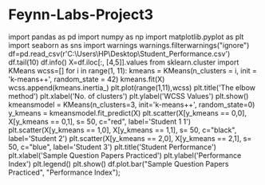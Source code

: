 # Feynn-Labs-Project3
import pandas as pd
import numpy as np
import matplotlib.pyplot as plt
import seaborn as sns
import warnings
warnings.filterwarnings("ignore")
df=pd.read_csv(r'C:\Users\HP\Desktop\Student_Performance.csv')
df.tail(10)
df.info()
X=df.iloc[:, [4,5]].values
from sklearn.cluster import KMeans
wcss=[]
for i in range(1, 11): 
    kmeans = KMeans(n_clusters = i, init = 'k-means++', random_state = 42)
    kmeans.fit(X) 
    wcss.append(kmeans.inertia_)
plt.plot(range(1,11),wcss)
plt.title('The elbow method')
plt.xlabel('No. of clusters')
plt.ylabel('WCSS Values')
plt.show()
kmeansmodel = KMeans(n_clusters=3, init='k-means++', random_state=0)
y_kmeans = kmeansmodel.fit_predict(X)
plt.scatter(X[y_kmeans == 0,0], X[y_kmeans == 0,1], s= 50, c="red", label='Student 1 1')
plt.scatter(X[y_kmeans == 1,0], X[y_kmeans == 1,1], s= 50, c="black", label='Student 2')
plt.scatter(X[y_kmeans == 2,0], X[y_kmeans == 2,1], s= 50, c="blue", label='Student 3')
plt.title('Student Performance')
plt.xlabel('Sample Question Papers Practiced')
plt.ylabel('Performance Index')
plt.legend()
plt.show()
df.plot.bar("Sample Question Papers Practiced", "Performance Index");
